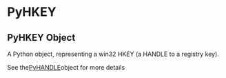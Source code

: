 # PyHKEY

## PyHKEY Object

A Python object, representing a win32 HKEY \(a HANDLE to a registry key\)\. 

See the[PyHANDLE](#pyhandle)object for more details